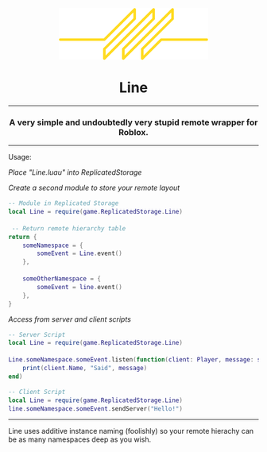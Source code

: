 <div align="center">
	<img align="center" src="./media/lineLogo.png" width=300>

# Line
---
### A very simple and undoubtedly very stupid remote wrapper for Roblox.
---
</div>

Usage:

*Place "Line.luau" into ReplicatedStorage*

*Create a second module to store your remote layout*
```lua
-- Module in Replicated Storage
local Line = require(game.ReplicatedStorage.Line)

 -- Return remote hierarchy table
return {
	someNamespace = {
		someEvent = Line.event()
	},

	someOtherNamespace = {
		someEvent = line.event()
	},
}
```

*Access from server and client scripts*
```lua
-- Server Script
local Line = require(game.ReplicatedStorage.Line)

Line.someNamespace.someEvent.listen(function(client: Player, message: string)
	print(client.Name, "Said", message)
end)
```
```lua
-- Client Script
local Line = require(game.ReplicatedStorage.Line)
line.someNamespace.someEvent.sendServer("Hello!")
```
---

Line uses additive instance naming (foolishly) so your remote hierachy can be as many namespaces deep as you wish.
